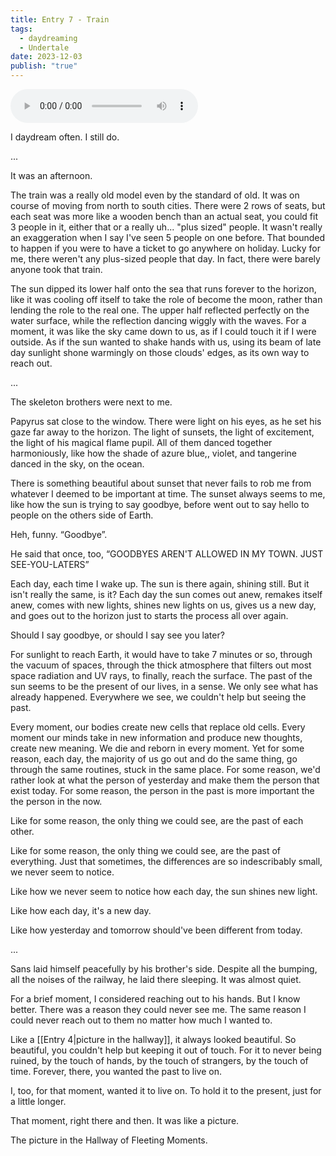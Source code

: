 ```yaml
---
title: Entry 7 - Train
tags:
  - daydreaming
  - Undertale
date: 2023-12-03
publish: "true"
---
```

<audio src="_media/02 - Spirits.mp3" controls></audio>

I daydream often. I still do.

...

It was an afternoon.

The train was a really old model even by the standard of old. It was on course of moving from north to south cities. There were 2 rows of seats, but each seat was more like a wooden bench than an actual seat, you could fit 3 people in it, either that or a really uh... "plus sized" people. It wasn't really an exaggeration when I say I've seen 5 people on one before. That bounded to happen if you were to have a ticket to go anywhere on holiday. Lucky for me, there weren't any plus-sized people that day. In fact, there were barely anyone took that train.

The sun dipped its lower half onto the sea that runs forever to the horizon, like it was cooling off itself to take the role of become the moon, rather than lending the role to the real one. The upper half reflected perfectly on the water surface, while the reflection dancing wiggly with the waves. For a moment, it was like the sky came down to us, as if I could touch it if I were outside. As if the sun wanted to shake hands with us, using its beam of late day sunlight shone warmingly on those clouds' edges, as its own way to reach out.

...

The skeleton brothers were next to me.

Papyrus sat close to the window. There were light on his eyes, as he set his gaze far away to the horizon. The light of sunsets, the light of excitement, the light of his magical flame pupil. All of them danced together harmoniously, like how the shade of azure blue,, violet, and tangerine danced in the sky, on the ocean.

There is something beautiful about sunset that never fails to rob me from whatever I deemed to be important at time. The sunset always seems to me, like how the sun is trying to say goodbye, before went out to say hello to people on the others side of Earth. 

Heh, funny. “Goodbye”. 

He said that once, too, “GOODBYES AREN'T ALLOWED IN MY TOWN. JUST SEE-YOU-LATERS”

Each day, each time I wake up. The sun is there again, shining still. But it isn't really the same, is it? Each day the sun comes out anew, remakes itself anew, comes with new lights, shines new lights on us, gives us a new day, and goes out to the horizon just to starts the process all over again.

Should I say goodbye, or should I say see you later? 

For sunlight to reach Earth, it would have to take 7 minutes or so, through the vacuum of spaces, through the thick atmosphere that filters out most space radiation and UV rays, to finally, reach the surface. The past of the sun seems to be the present of our lives, in a sense. We only see what has already happened. Everywhere we see, we couldn't help but seeing the past.

Every moment, our bodies create new cells that replace old cells. Every moment our minds take in new information and produce new thoughts, create new meaning. We die and reborn in every moment. Yet for some reason, each day, the majority of us go out and do the same thing, go through the same routines, stuck in the same place. For some reason, we'd rather look at what the person of yesterday and make them the person that exist today. For some reason, the person in the past is more important the the person in the now.

Like for some reason, the only thing we could see, are the past of each other. 

Like for some reason, the only thing we could see, are the past of everything. Just that sometimes, the differences are so indescribably small, we never seem to notice. 

Like how we never seem to notice how each day, the sun shines new light. 

Like how each day, it's a new day. 

Like how yesterday and tomorrow should've been different from today.

...

Sans laid himself peacefully by his brother's side. Despite all the bumping, all the noises of the railway, he laid there sleeping. It was almost quiet.

For a brief moment, I considered reaching out to his hands. But I know better. There was a reason they could never see me. The same reason I could never reach out to them no matter how much I wanted to.

Like a [[Entry 4|picture in the hallway]], it always looked beautiful. So beautiful, you couldn't help but keeping it out of touch. For it to never being ruined, by the touch of hands, by the touch of strangers, by the touch of time. Forever, there, you wanted the past to live on.

I, too, for that moment, wanted it to live on. To hold it to the present, just for a little longer. 

That moment, right there and then. It was like a picture. 

The picture in the Hallway of Fleeting Moments.